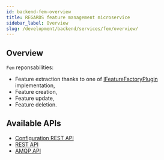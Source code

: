 ```yaml
---
id: backend-fem-overview
title: REGARDS feature management microservice
sidebar_label: Overview
slug: /development/backend/services/fem/overview/
---
```



## Overview

`Fem` reponsabilities:

* Feature extraction thanks to one of [IFeatureFactoryPlugin](plugins/feature-factory-plugins.md) implementation,
* Feature creation,
* Feature update,
* Feature deletion.

## Available APIs

* [Configuration REST API](api/feature-management-configuration.md)
* [REST API](api/feature-management-rest-api.md)
* [AMQP API](api/feature-management-amqp-api.md)


